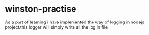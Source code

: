 # winston-practise
As a part of learning i have implemented the way of logging in nodejs project.this logger will simply write all the log in file
